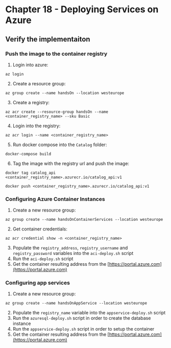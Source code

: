 # Chapter 18 - Deploying Services on Azure

## Verify the implementaiton

### Push the image to the container registry

1. Login into azure:

```
az login
```
2. Create a resource group:

```
az group create --name handsOn --location westeurope
```

3. Create a registry:

```
az acr create --resource-group handsOn --name <container_registry_name> --sku Basic
```

4. Login into the registry:

```
az acr login --name <container_registry_name>
```

5. Run docker compose into the `Catalog` folder:

```
docker-compose build
```

6. Tag the image with the registry url and push the image:

```
docker tag catalog_api
<container_registry_name>.azurecr.io/catalog_api:v1

docker push <container_registry_name>.azurecr.io/catalog_api:v1
```


### Configuring Azure Container Instances

1. Create a new resource group: 

```
az group create --name handsOnContainerServices --location westeurope
```
2. Get container credentials:

```
az acr credential show -n <container_registry_name>
```

3. Populate the `registry_address`, `registry_username` and `registry_password` variables into the `aci-deploy.sh` script
4. Run the `aci-deploy.sh` script
5. Get the container resulting address from the [https://portal.azure.com](https://portal.azure.com)


### Configuring app services
1. Create a new resource group: 
```
az group create --name handsOnAppService --location westeurope
```
2. Populate the `registry_name` variable into the `appservice-deploy.sh` script
3. Run the `azuresql-deploy.sh` script in order to create the database instance
4. Run the `appservice-deploy.sh` script in order to setup the container
5. Get the container resulting address from the [https://portal.azure.com](https://portal.azure.com)